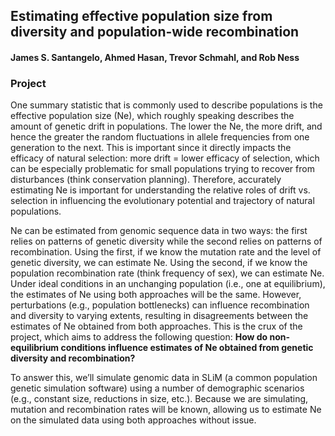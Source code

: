## Estimating effective population size from diversity and population-wide recombination

#### James S. Santangelo, Ahmed Hasan, Trevor Schmahl, and Rob Ness

### Project

One summary statistic that is commonly used to describe populations is the effective population size (Ne), which roughly speaking describes the amount of genetic drift in populations. The lower the Ne, the more drift, and hence the greater the random fluctuations in allele frequencies from one generation to the next. This is important since it directly impacts the efficacy of natural selection: more drift = lower efficacy of selection, which can be especially problematic for small populations trying to recover from disturbances (think conservation planning). Therefore, accurately estimating Ne is important for understanding the relative roles of drift vs. selection in influencing the evolutionary potential and trajectory of natural populations.

Ne can be estimated from genomic sequence data in two ways: the first relies on patterns of genetic diversity while the second relies on patterns of recombination. Using the first, if we know the mutation rate and the level of genetic diversity, we can estimate Ne. Using the second, if we know the population recombination rate (think frequency of sex), we can estimate Ne. Under ideal conditions in an unchanging population (i.e., one at equilibrium), the estimates of Ne using both approaches will be the same. However, perturbations (e.g., population bottlenecks) can influence recombination and diversity to varying extents, resulting in disagreements between the estimates of Ne obtained from both approaches. This is the crux of the project, which aims to address the following question: **How do non-equilibrium conditions influence estimates of Ne obtained from genetic diversity and recombination?**

To answer this, we’ll simulate genomic data in SLiM (a common population genetic simulation software) using a number of demographic scenarios (e.g., constant size, reductions in size, etc.). Because we are simulating, mutation and recombination rates will be known, allowing us to estimate Ne on the simulated data using both approaches without issue.

